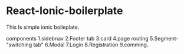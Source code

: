 # React-Ionic-boilerplate


This Is simple ionic boileplate.

components
1.sidebnav
2.Footer tab
3.card
4.page routing
5.Segment-"switching tab"
6.Modal
7.Login
8.Registration
9.comming..